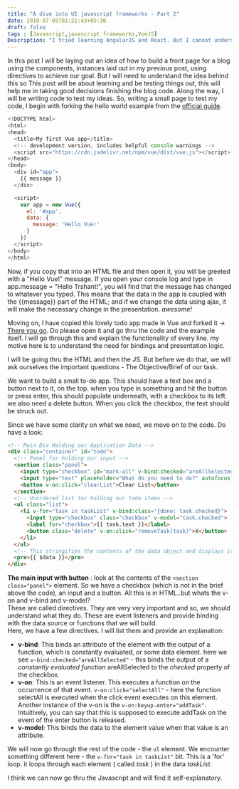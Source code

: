 ```yaml
---
title: "A dive into UI javascript frameworks - Part 2"
date: 2018-07-05T01:21:43+05:30
draft: false
tags : [Javascript,javascript frameworks,VueJS]
Description: "I tried learning AngularJS and React. But I cannot understand those frameworks on a deeper level. My aim in writing this set of posts is to have an idea what's going on under the hood. This post goes thru directives and understanding the philosophy of presentation logic that these frameworks specialize in."
---
```

In this post I will be laying out an idea of how to build a front page for a blog using the components, instances laid out in my previous post, using directives to achieve our goal. 
But I will need to understand the idea behind this so This post will be about learning and be testing things out, this will help me in taking good decisions finishing the blog code. 
Along the way, I will be writing code to test my ideas. So, writing a small page to test my code, I begin with forking the hello world example from the [official guide](https://vuejs.org/v2/guide/).

```JavaScript
<!DOCTYPE html>
<html>
<head>
  <title>My first Vue app</title>
  <!-- development version, includes helpful console warnings -->
  <script src="https://cdn.jsdelivr.net/npm/vue/dist/vue.js"></script>
</head>
<body>
  <div id="app">
    {{ message }}
  </div>

  <script>
    var app = new Vue({
      el: '#app',
      data: {
        message: 'Hello Vue!'
      }
    })
  </script>
</body>
</html>
```
Now, if you copy that into an HTML file and then open it, you will be greeted with a "Hello Vue!" message. If you open your console log and type in app.message = "Hello Trshant!", you will find that the message has changed to whatever you typed. This means that the data in the app is coupled with the {{message}} part of the HTML; and if we change the data using ajax, it will make the necessary change in the presentation. _awesome!_   

Moving on, I have copied this lovely todo app made in Vue and forked it -> [There you go](https://jsfiddle.net/trshant/oqka1f8p/1/). Do please open it and go thru the code and the example itself. I will go through this and explain the functionality of every line. my motive here is to understand the need for bindings and presentation logic.  

I will be going thru the HTML and then the JS. But before we do that, we will ask ourselves the important questions - The Objective/Brief of our task.  

We want to build a small to-do app. This should have a text box and a button next to it, on the top. when you type in something and hit the button or press enter, this should populate underneath, with a checkbox to its left. we also need a delete button. When you click the checkbox, the text should be struck out.  

Since we have some clarity on what we need, we move on to the code. Do have a look:

```html
<!-- Main Div Holding our Application Data -->
<div class="container" id="todo">
  <!-- Panel for holding our input -->
  <section class="panel">
    <input type="checkbox" id="mark-all" v-bind:checked="areAllSelected" v-on:click="selectAll">
    <input type="text" placeholder="What do you need to do?" autofocus class="text-input" v-model="newTask" v-on:keyup.enter="addTask">
    <button v-on:click="clearList">Clear List</button>
  </section>
  <!-- Unordered list for holding our todo items -->
  <ul class="list">
    <li v-for="task in taskList" v-bind:class="{done: task.checked}">
      <input type="checkbox" class="checkbox" v-model="task.checked">
      <label for="checkbox">{{ task.text }}</label>
      <button class="delete" v-on:click="removeTask(task)">X</button>
    </li>
  </ul>
  <!-- This stringifies the contents of the data object and displays it on the page -->
  <pre>{{ $data }}</pre>
</div>
```

**The main input with button** : look at the contents of the `<section class="panel">` element. So we have a checkbox (which is not in the brief above the code), an input and a button. All this is in HTML..but whats the v-on and v-bind and v-model?  
These are called directives. They are very very important and so, we should understand what they do. These are event listeners and provide binding with the data source or functions that we will build.  
Here, we have a few directives. I will list them and provide an explanation:  
  - **v-bind**: This binds an attribute of the element with the output of a function, which is constantly evaluated, or some data element. here we see `v-bind:checked="areAllSelected"` - this binds the output of a _constantly evaluated function_ areAllSelected to the _checked_ property of the checkbox.  
  - **v-on**: This is an event listener. This executes a function on the occurrence of that event. `v-on:click="selectAll"` - here the function selectAll is executed when the click event executes on this element. Another instance of the v-on is the `v-on:keyup.enter="addTask"`. Intuitively, you can say that this is supposed to execute addTask on the event of the enter button is released.  
  - **v-model**: This binds the data to the element value when that value is an attribute. 

We will now go through the rest of the code - the `ul` element. We encounter something different here - the `v-for="task in taskList"` bit. This is a 'for' loop. it loops through each element ( called _task_ ) in the data _taskList_. 

I think we can now go thru the Javascript and will find it self-explanatory. 
